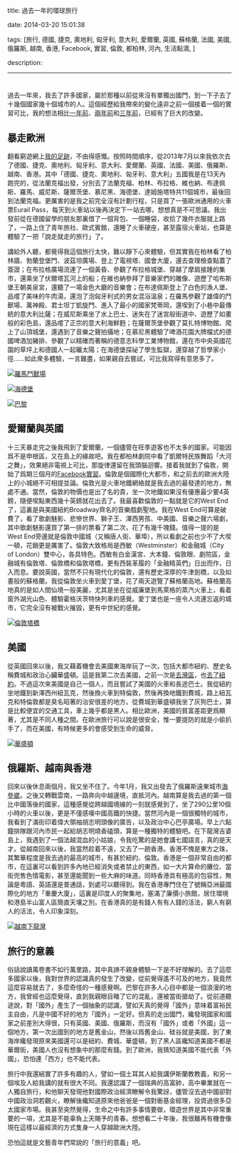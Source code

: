 title: 過去一年的環球旅行

date: 2014-03-20 15:01:38

tags: [旅行, 德國, 捷克, 奧地利, 匈牙利, 意大利, 愛爾蘭, 英國, 蘇格蘭, 法國, 美國, 俄羅斯, 越南, 香港, Facebook, 實習, 倫敦, 都柏林, 河內, 生活點滴, ]

description: 

---
# 

過去一年來，我去了許多國家，屬於那種以前從來沒有單獨出國門，到一下子去了十幾個國家幾十個城市的人。這個經歷給我帶來的變化遠非之前一個接着一個的實習可比，我的想法相比[一年前](https://www.byvoid.com/blog/oversea-internship-interviews)、[兩年前](https://www.byvoid.com/blog/recent-one-year)和[三年前](https://www.byvoid.com/blog/treasure-young-days/)，已經有了巨大的改變。

## 暴走歐洲

翻看窮遊網上[我的足跡](http://www.qyer.com/u/1754807/footprint)，不由得感慨。按照時間順序，從2013年7月以來我依次去了德國、捷克、奧地利、匈牙利、意大利、愛爾蘭、英國、法國、美國、俄羅斯、越南、香港。其中「德國、捷克、奧地利、匈牙利、意大利」五國我是在13天內跑完的，從法蘭克福出發，分別去了法蘭克福、柏林、布拉格、維也納、布達佩斯、羅馬、威尼斯、薩爾茨堡、慕尼黑、海德堡、達姆施塔特共11個城市，最後回到法蘭克福。更厲害的是我之前完全沒有計劃行程，只是買了一張歐洲通用的火車票Eurail Pass，每天到火車站以後再決定下一站去哪，想想真是不可思議。我出發前從在德國留學的朋友那裏借了一個背包、一個睡袋，收拾了幾件衣服就上路了，一路上住了青年旅社、歐式賓館，還睡了火車硬座，甚至露宿火車站，也算是體驗了一把「說走就走的旅行」了。

講給外人聽，都覺得我這個旅行太快，難以靜下心來體驗，但其實我在柏林看了柏林牆、勃蘭登堡門、波茲坦廣場、登上了電視塔、國會大廈，還去查理檢查點蓋了簽證；在布拉格廣場流連了一個黃昏、參觀了布拉格城堡、穿越了摩肩接踵的集市，還乘坐了伏爾塔瓦河上的船；在維也納參拜了音樂家們的雕像、遊歷了哈布斯堡王朝美泉宮，還聽了一場金色大廳的音樂會；在布達佩斯登上了白色的漁人堡、品嚐了美味的牛肉湯，還泡了泡匈牙利式的男女混浴溫泉；在羅馬參觀了雄偉的鬥獸場、萬神殿、君士坦丁凱旋門、進入了最小的國家梵蒂岡，還喫到了小巷中最傳統的意大利比薩；在威尼斯乘坐了水上巴士、迷失在了迷宮般街道中、遊歷了如畫般的彩色島，還品嚐了正宗的意大利海鮮麪；在薩爾茨堡參觀了莫扎特博物館、爬上了山頂城堡，還遇到了音樂之聲拍攝地；在慕尼黑體驗了啤酒花園大牌檔式的德國啤酒加豬排、參觀了以精確而著稱的德意志科學工業博物館，還在市中央英國花園的草坪上和德國人一起曬太陽；在海德堡探祕了學生監獄，還穿越了哲學家小徑……如此衆多體驗，一言難盡，如果親自去嘗試，可比我寫得有意思多了。

[![羅馬鬥獸場](https://www.byvoid.com/upload/blog/global-tour-last-year/thumb/rome-colosseum.jpg)](https://www.byvoid.com/upload/blog/global-tour-last-year/rome-colosseum.jpg)

[![海德堡](https://www.byvoid.com/upload/blog/global-tour-last-year/thumb/heidelberg.jpg)](https://www.byvoid.com/upload/blog/global-tour-last-year/heidelberg.jpg)

[![巴黎](https://www.byvoid.com/upload/blog/global-tour-last-year/thumb/paris.jpg)](https://www.byvoid.com/upload/blog/global-tour-last-year/paris.jpg)

## 愛爾蘭與英國

十三天暴走完之後我飛到了愛爾蘭，一個儘管在旺季遊客也不太多的國家。可能因爲不是申根區，又在島上的緣故吧。我在都柏林劇院中看了凱爾特民族舞蹈「大河之舞」，效果絕非電視上可比，那旋律還留在我頭腦迴響。接着我就到了倫敦，開始了爲期三個月的[Facebook實習](https://www.byvoid.com/blog/oversea-internship-interviews)。倫敦是個國際化大都市，和之前去的歐洲大陸上的小城絕不可相提並論。倫敦光是火車地鐵網絡就是我去過的最發達的地方，無處不通。當然，倫敦的物價也是出了名的貴，坐一次地鐵如果沒有優惠最少要4英鎊，隨便喫點東西幾十英鎊就花出去了。我最喜歡倫敦的一點就是它的West End了，這裏是與美國紐約Broadway齊名的音樂戲劇聖地。我在West End可算是破費了，看了歌劇魅影、悲慘世界、獅子王、澤西男孩、中美國、音樂之聲六場劇，其中歌劇魅影還買了第一排的票看了第二次，花了有幾千塊錢。值得一提的是West End旁邊就是倫敦中國城（又稱唐人街、華埠），所以看劇之前也少不了大喫一頓，花銷更是厲害了。倫敦大致格局是西敏（Westminster）和金融城（City of London）雙中心，各具特色。西敏有白金漢宮、大本鐘、倫敦眼、劇院區，金融城有倫敦塔、倫敦橋和倫敦塔橋，更有西裝革履的「金融精英們」日出而作，日入而息。要說英國，當然不只有現代化的倫敦，還有歷史深厚的牛津劍橋，以及如畫般的蘇格蘭。我從倫敦坐火車到愛丁堡，花了兩天遊覽了蘇格蘭高地。蘇格蘭高地真的是如人間仙境一般美麗，尤其是坐在從威廉堡到馬萊格的蒸汽火車上，看着窗外湖光山色、體驗霍格沃茨特快列車的感覺。愛丁堡也是一座令人流連忘返的城市，它完全沒有被戰火摧毀，更有中世紀的感覺。

[![倫敦塔橋](https://www.byvoid.com/upload/blog/global-tour-last-year/thumb/london-bridge-tower.jpg)](https://www.byvoid.com/upload/blog/global-tour-last-year/london-bridge-tower.jpg)

## 美國

從英國回來以後，我又藉着機會去美國東海岸玩了一次，包括大都市紐約、歷史名稱費城和政治心臟華盛頓。這是我第二次去美國，之前一次是[去灣區](https://www.byvoid.com/blog/usa-tour-bay-area)，也[去了紐約](https://www.byvoid.com/blog/usa-tour-new-york-city)。不過這次來美國是自己一個人，而且嘗試了美國的火車和長途巴士。我從紐約坐地鐵到新澤西州紐瓦克，然後換火車到特倫敦，然後再換地鐵到費城，路上紐瓦克和特倫敦都是臭名昭著的治安很差的地方。從費城到華盛頓我坐了灰狗巴士，算是比較便宜的交通工具，車上幾乎都是黑人。相比歐洲，美國的貧富差距更爲顯著，尤其是不同人種之間。在歐洲旅行可以說是很安全，惟一要提防的就是小偷扒手了，而在美國，有時候更多的會感受到生命的威脅。

[![華盛頓](https://www.byvoid.com/upload/blog/global-tour-last-year/thumb/washington.jpg)](https://www.byvoid.com/upload/blog/global-tour-last-year/washington.jpg)

## 俄羅斯、越南與香港

回來以後休息兩個月，我又坐不住了。今年1月，我又出發去了俄羅斯遠東城市[海參崴](https://www.byvoid.com/blog/vladivostok-tour)。之後又轉戰雲南，一路奔向中越邊境，直抵河內。越南算是我去過的第一個比中國落後的國家，這種感覺從跨越國境線的一刻就感覺到了，坐了290公里10個小時的火車以後，更是不僅感嘆中國高鐵的快捷。當然河內是一個很獨特的城市，我看到了滿街印着偉大領袖胡志明頭像的廣告，以及政治中心巴亭廣場。早上六點鐘排隊跟河內市民一起給胡志明燒香磕頭，算是一種獨特的體驗吧。在下龍灣吉婆島上，我遇到了一個法越混血的小姑娘，令我吃驚的是她會講七國語言，真的是天才。從越南回來以後，我當然趁着不遠，又去了一趟香港。香港不愧是東方之珠，其繁華程度是我去過的最高的城市，有甚於紐約、倫敦。香港是一個非常自由的都市，在這裏可以看到許多內地已經消失或者禁止的東西，如一大片算命的攤位、當街兜售色情電影，甚至還能聞到一些大麻的味道。同時香港具有極高的包容性，無論是粵語、英語還是普通話，到處可以聽得到。我在香港專門住在了號稱亞洲最國際化的地方「重慶大廈」，這裏是印度人的聚集地，塞滿了廉價小旅館，居住環境和港島半山富人區簡直天壤之別。在香港真的是有錢人有有人錢的活法，窮人有窮人的活法，令人印象深刻。

[![越南下龍灣](https://www.byvoid.com/upload/blog/global-tour-last-year/thumb/vietnam.jpg)](https://www.byvoid.com/upload/blog/global-tour-last-year/vietnam.jpg)

## 旅行的意義

俗話說讀萬卷書不如行萬里路，其中真諦不親身體驗一下是不好理解的。去了這麼多國家以後，我對世界的認識真的發生了改變，從前覺得遙不可及的地方，我竟然這麼容易就去了，多麼奇怪的一種感覺啊。巴黎在許多人心目中都是一個浪漫的地方，我曾經也這麼覺得，直到我親眼目睹了它的混亂，還被當街搶劫了。從前道聽途說，對「國外」產生了一個抽象的認識，譬如天真的覺得「國外」意味着富裕民主自由，凡是中國不好的地方「國外」一定好。但真的走出國門，纔發現國家和國家之前差別大得很，只有英國、美國、俄羅斯，而沒有「國外」或者「外國」這一個地方。第一次出國到的地方是舊金山，然後以爲舊金山、硅谷就是美國，到了東海岸纔發現原來美國還可以是紐約、費城、華盛頓，到了黑人區纔知道美國不都是華爾街，美國人也沒有想象中的那麼有錢。到了歐洲，我猜知道美國不能代表「外國」，恐怕連「西方」也不能代表。

旅行中我還結實了許多有趣的人，譬如一個土耳其人給我講伊斯蘭教教義，和另一個埃及人給我講的就有很大不同。我還認識了一個瑞典的高富帥，高中畢業就在一人獨自旅行，和他聊天發現他對國際政治經濟瞭解令我驚訝，儘管沒去過中國卻對中國政治洞若觀火，瞭解後纔知道原來他爸爸是一個對衝基金經理，投資過很多亞太國家市場。我甚至突然覺得，生命之中有許多事情要做，環遊世界是其中非常重要的一項，尤其是不能辜負上天賜予的青春。想想看二十年後，我很難再有機會像現在這樣以最經濟的方式隻身一人穿越歐洲大陸。

恐怕這就是文藝青年們常說的「旅行的意義」吧。
